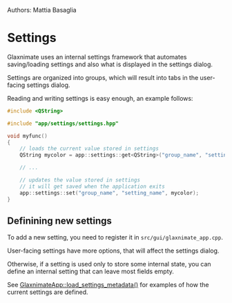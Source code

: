 Authors: Mattia Basaglia

# Settings

Glaxnimate uses an internal settings framework that automates saving/loading
settings and also what is displayed in the settings dialog.

Settings are organized into groups, which will result into tabs in the user-facing
settings dialog.

Reading and writing settings is easy enough, an example follows:

```c++
#include <QString>

#include "app/settings/settings.hpp"

void myfunc()
{
    // loads the current value stored in settings
    QString mycolor = app::settings::get<QString>("group_name", "setting_name");

    // ...

    // updates the value stored in settings
    // it will get saved when the application exits
    app::settings::set("group_name", "setting_name", mycolor);
}
```

## Definining new settings

To add a new setting, you need to register it in `src/gui/glaxnimate_app.cpp`.

User-facing settings have more options, that will affect the settings dialog.

Otherwise, if a setting is used only to store some internal state, you can
define an internal setting that can leave most fields empty.

See [GlaxnimateApp::load_settings_metadata()](https://gitlab.com/mattbas/glaxnimate/-/blob/master/src/gui/glaxnimate_app.cpp)
for examples of how the current settings are defined.
